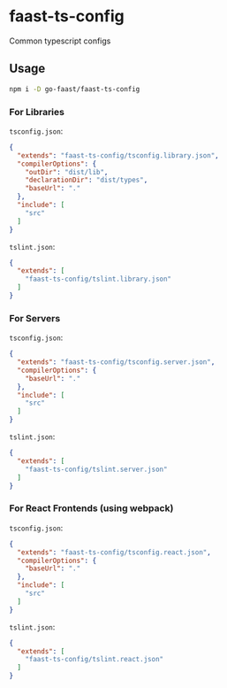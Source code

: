 # faast-ts-config

Common typescript configs

## Usage

```bash
npm i -D go-faast/faast-ts-config
```

### For Libraries

`tsconfig.json`:

```json
{
  "extends": "faast-ts-config/tsconfig.library.json",
  "compilerOptions": {
    "outDir": "dist/lib",
    "declarationDir": "dist/types",
    "baseUrl": "."
  },
  "include": [
    "src"
  ]
}
```

`tslint.json`:

```json
{
  "extends": [
    "faast-ts-config/tslint.library.json"
  ]
}

```

### For Servers

`tsconfig.json`:

```json
{
  "extends": "faast-ts-config/tsconfig.server.json",
  "compilerOptions": {
    "baseUrl": "."
  },
  "include": [
    "src"
  ]
}
```

`tslint.json`:

```json
{
  "extends": [
    "faast-ts-config/tslint.server.json"
  ]
}

```

### For React Frontends (using webpack)

`tsconfig.json`:

```json
{
  "extends": "faast-ts-config/tsconfig.react.json",
  "compilerOptions": {
    "baseUrl": "."
  },
  "include": [
    "src"
  ]
}
```

`tslint.json`:

```json
{
  "extends": [
    "faast-ts-config/tslint.react.json"
  ]
}

```

